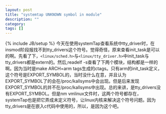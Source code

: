 ```yaml
---
layout: post
title: "systemtap UNKNOWN symbol in module"
description: ""
category: 
tags: []
---
```

{% include JB/setup %}
今天在使用systemTap查看系统中tty_driver时，在insmod阶段报找不到tty_drivers这个符号。觉得奇怪，原来查看init_task是可以的啊。先看了下，`<linux/sched.h>`与`<linux/tty_driver.h>`中init_task与tty_drivers都是extern的。然后,readelf -s查看了下两个模块，结构都是一样的啊。因为当时是make ARCH=arm tags生成的ctags。只有arm的init_task定义，这个符号是EXPORT_SYMBOL的，当时没什么在意，并且认为EXPORT_SYMBOL了的会在/proc/kallsyms中会出现。但是后来发现EXPORT_SYMBOL的并不在/proc/kallsyms中出现。总的来讲，是tty_drivers没有EXPORT_SYMBOL。但是nm vmlinux文件时，这两个符号都存在，systemTap也是把它弄成未定义符号，让linux内核来解决这个符号问题。因为tty_drivers是在嵌入c代码中使用的，所以，是因为这个吧。
